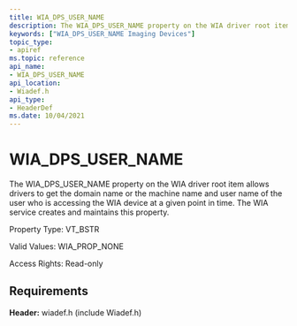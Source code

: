 ```yaml
---
title: WIA_DPS_USER_NAME
description: The WIA_DPS_USER_NAME property on the WIA driver root item allows drivers to get the domain name or the machine name and user name of the user who is accessing the WIA device at a given point in time. The WIA service creates and maintains this property.
keywords: ["WIA_DPS_USER_NAME Imaging Devices"]
topic_type:
- apiref
ms.topic: reference
api_name:
- WIA_DPS_USER_NAME
api_location:
- Wiadef.h
api_type:
- HeaderDef
ms.date: 10/04/2021
---
```


# WIA_DPS_USER_NAME

The WIA_DPS_USER_NAME property on the WIA driver root item allows drivers to get the domain name or the machine name and user name of the user who is accessing the WIA device at a given point in time. The WIA service creates and maintains this property.

Property Type: VT_BSTR

Valid Values: WIA_PROP_NONE

Access Rights: Read-only

## Requirements

**Header:** wiadef.h (include Wiadef.h)
